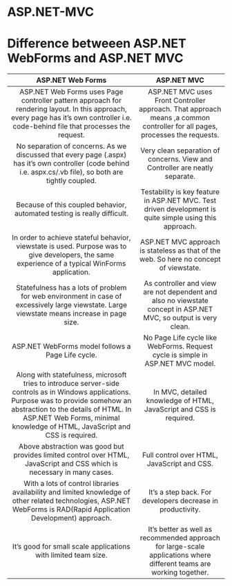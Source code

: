 # ASP.NET-MVC

# Difference betweeen ASP.NET WebForms and ASP.NET MVC

| ASP.NET Web Forms  	|ASP.NET MVC   	|
|:-------------:|:-------------:|
|ASP.NET Web Forms uses Page controller pattern approach for rendering layout. In this approach, every page has it’s own controller i.e. code-behind file that processes the request.|ASP.NET MVC uses Front Controller approach. That approach means ,a common controller for all pages, processes the requests.|
|No separation of concerns. As we discussed that every page (.aspx) has it’s own controller (code behind i.e. aspx.cs/.vb file), so both are tightly coupled.|Very clean separation of concerns. View and Controller are neatly separate.|
|Because of this coupled behavior, automated testing is really difficult.|Testability is key feature in ASP.NET MVC. Test driven development is quite simple using this approach.|
|In order to achieve stateful behavior, viewstate is used. Purpose was to give developers, the same experience of a typical WinForms application.|ASP.NET MVC approach is stateless as that of the web. So here no concept of viewstate.|
|Statefulness has a lots of problem for web environment in case of excessively large viewstate. Large viewstate means increase in page size.  	| As controller and view are not dependent and also no viewstate concept in ASP.NET MVC, so output is very clean.|
|ASP.NET WebForms model follows a Page Life cycle.|No Page Life cycle like WebForms. Request cycle is simple in ASP.NET MVC model.|
|Along with statefulness, microsoft tries to introduce server-side controls as in Windows applications. Purpose was to provide  somehow an abstraction to the details of HTML. In ASP.NET Web Forms, minimal knowledge of HTML, JavaScript and CSS is required.|In MVC, detailed knowledge of HTML, JavaScript and CSS is required.|
|Above abstraction was good but provides limited control over HTML, JavaScript and CSS which is necessary in many cases.|Full control over HTML, JavaScript and CSS.|
|With a lots of control libraries availability and limited knowledge of other related technologies, ASP.NET WebForms is RAD(Rapid Application Development) approach.| It’s a step back. For developers decrease in productivity.|
|It’s good for small scale applications with limited team size.|It’s better as well as recommended approach for large-scale applications where different teams are working together.|
